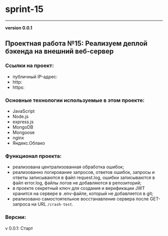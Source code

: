 # sprint-15
______________________
__version 0.0.1__

## Проектная работа №15: Реализуем деплой бэкенда на внешний веб-сервер

### Ссылки на проект:

- публичный IP-адрес: 
- http: 
- https: 

### Основные технологии используемые в этом проекте:

- JavaScript
- Node.js
- express.js
- MongoDB
- Mongoose
- nginx
- Яндекс.Облако

### Функционал проекта:

- реализована централизованная обработка ошибок;
- реализованно логирование запросов, ответов ошибок, запросы и ответы записываются в файл request.log, ошибки записываются в файл error.log, файлы логов не добавляются в репозиторий;
- в проекте секретный ключ для создания и верификации JWT хранится на сервере в .env-файле, который не добавляется в git;
- реализовано самостоятельное восстанавление сервера после GET-запроса на URL `/crash-test`.

### Версии:

v 0.0.1: Старт

